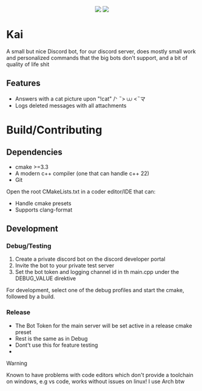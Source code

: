 <p align="center">
 <a href="#"><img src="https://img.shields.io/badge/c++-%2300427e.svg?style=for-the-badge&logo=c%2B%2B&logoColor=white"/></a>
 <a href="#"><img src="https://img.shields.io/badge/CMake-%23eb2633.svg?style=for-the-badge&logo=cmake&logoColor=white"/></a>
</p>

# Kai

A small but nice Discord bot, for our discord server, does mostly small work and personalized commands that the big bots don't support, and a bit of quality of life shit

## Features

- Answers with a cat picture upon "!cat" /ᐠ ˵> ⩊ <˵マ
- Logs deleted messages with all attachments

# Build/Contributing

## Dependencies

- cmake >=3.3
- A modern c++ compiler (one that can handle c++ 22)
- Git

Open the root CMakeLists.txt in a coder editor/IDE that can:
    
 - Handle cmake presets
 - Supports clang-format 

## Development

### Debug/Testing

1. Create a private discord bot on the discord developer portal
2. Invite the bot to your private test server
3. Set the bot token and logging channel id in th main.cpp under the DEBUG_VALUE direktive

For development, select one of the debug profiles and start the cmake, followed by a build.

### Release

- The Bot Token for the main server will be set active in a release cmake preset
- Rest is the same as in Debug
- Dont't use this for feature testing
- 
>[!WARNING]
>Known to have problems with code editors which don't provide a toolchain on windows, e.g vs code, works without issues on linux! I use Arch btw



